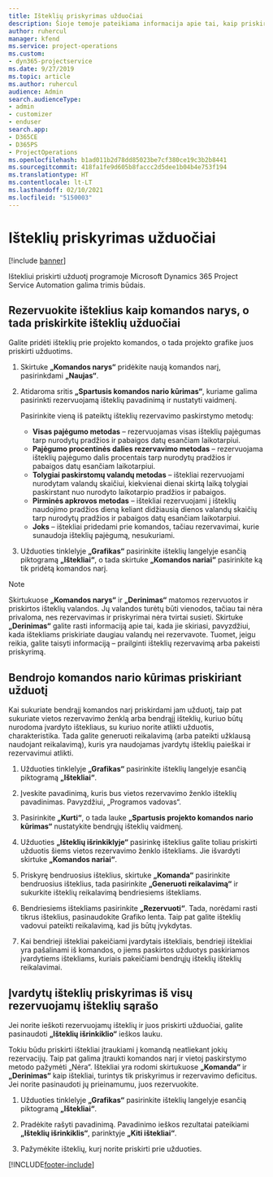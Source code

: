 ```yaml
---
title: Išteklių priskyrimas užduočiai
description: Šioje temoje pateikiama informacija apie tai, kaip priskirti išteklius užduotims.
author: ruhercul
manager: kfend
ms.service: project-operations
ms.custom:
- dyn365-projectservice
ms.date: 9/27/2019
ms.topic: article
ms.author: ruhercul
audience: Admin
search.audienceType:
- admin
- customizer
- enduser
search.app:
- D365CE
- D365PS
- ProjectOperations
ms.openlocfilehash: b1ad011b2d78dd85023be7cf380ce19c3b2b8441
ms.sourcegitcommit: 418fa1fe9d605b8faccc2d5dee1b04b4e753f194
ms.translationtype: HT
ms.contentlocale: lt-LT
ms.lasthandoff: 02/10/2021
ms.locfileid: "5150003"
---
```

# <a name="assign-a-resource-to-a-task"></a>Išteklių priskyrimas užduočiai

[!include [banner](../includes/psa-now-project-operations.md)]

Ištekliui priskirti užduotį programoje Microsoft Dynamics 365 Project Service Automation galima trimis būdais.

## <a name="book-a-resource-as-a-team-member-and-then-assign-the-resource-to-a-task"></a>Rezervuokite išteklius kaip komandos narys, o tada priskirkite išteklių užduočiai

Galite pridėti išteklių prie projekto komandos, o tada projekto grafike juos priskirti užduotims.

1. Skirtuke **„Komandos narys“** pridėkite naują komandos narį, pasirinkdami **„Naujas“**. 

2. Atidaroma sritis **„Spartusis komandos nario kūrimas“**, kuriame galima pasirinkti rezervuojamą išteklių pavadinimą ir nustatyti vaidmenį. 

    Pasirinkite vieną iš pateiktų išteklių rezervavimo paskirstymo metodų:

    - **Visas pajėgumo metodas** – rezervuojamas visas išteklių pajėgumas tarp nurodytų pradžios ir pabaigos datų esančiam laikotarpiui.
    - **Pajėgumo procentinės dalies rezervavimo metodas** – rezervuojama išteklių pajėgumo dalis procentais tarp nurodytų pradžios ir pabaigos datų esančiam laikotarpiui.
    - **Tolygiai paskirstomų valandų metodas** – ištekliai rezervuojami nurodytam valandų skaičiui, kiekvienai dienai skirtą laiką tolygiai paskirstant nuo nurodyto laikotarpio pradžios ir pabaigos.
    - **Pirminės apkrovos metodas** – ištekliai rezervuojami į išteklių naudojimo pradžios dieną keliant didžiausią dienos valandų skaičių tarp nurodytų pradžios ir pabaigos datų esančiam laikotarpiui.
    - **Joks** – ištekliai pridedami prie komandos, tačiau rezervavimai, kurie sunaudoja išteklių pajėgumą, nesukuriami.

3. Užduoties tinklelyje **„Grafikas“** pasirinkite išteklių langelyje esančią piktogramą **„Ištekliai“**, o tada skirtuke **„Komandos nariai“** pasirinkite ką tik pridėtą komandos narį. 

> [!NOTE]
> Skirtukuose **„Komandos narys“** ir **„Derinimas“** matomos rezervuotos ir priskirtos išteklių valandos. Jų valandos turėtų būti vienodos, tačiau tai nėra privaloma, nes rezervavimas ir priskyrimai nėra tvirtai susieti. Skirtuke **„Derinimas“** galite rasti informaciją apie tai, kada jie skiriasi, pavyzdžiui, kada ištekliams priskiriate daugiau valandų nei rezervavote. Tuomet, jeigu reikia, galite taisyti informaciją – prailginti išteklių rezervavimą arba pakeisti priskyrimą.

## <a name="create-a-generic-team-member-through-task-assignment"></a>Bendrojo komandos nario kūrimas priskiriant užduotį

Kai sukuriate bendrąjį komandos narį priskirdami jam užduotį, taip pat sukuriate vietos rezervavimo ženklą arba bendrąjį išteklių, kuriuo būtų nurodoma įvardyto ištekliaus, su kuriuo norite atlikti užduotis, charakteristika. Tada galite generuoti reikalavimą (arba pateikti užklausą naudojant reikalavimą), kuris yra naudojamas įvardytų išteklių paieškai ir rezervavimui atlikti.

1. Užduoties tinklelyje **„Grafikas“** pasirinkite išteklių langelyje esančią piktogramą **„Ištekliai“**.

2. Įveskite pavadinimą, kuris bus vietos rezervavimo ženklo išteklių pavadinimas. Pavyzdžiui, „Programos vadovas“.

3. Pasirinkite **„Kurti“**, o tada lauke **„Spartusis projekto komandos nario kūrimas“** nustatykite bendrųjų išteklių vaidmenį.

4. Užduoties **„Išteklių išrinkiklyje“** pasirinkę išteklius galite toliau priskirti užduotis šiems vietos rezervavimo ženklo ištekliams. Jie išvardyti skirtuke **„Komandos nariai“**.

5. Priskyrę bendruosius išteklius, skirtuke **„Komanda“** pasirinkite bendruosius išteklius, tada pasirinkite **„Generuoti reikalavimą“** ir sukurkite išteklių reikalavimą bendriesiems ištekliams.

6. Bendriesiems ištekliams pasirinkite **„Rezervuoti“**. Tada, norėdami rasti tikrus išteklius, pasinaudokite Grafiko lenta. Taip pat galite išteklių vadovui pateikti reikalavimą, kad jis būtų įvykdytas.

7. Kai bendrieji ištekliai pakeičiami įvardytais ištekliais, bendrieji ištekliai yra pašalinami iš komandos, o jiems paskirtos užduotys paskiriamos įvardytiems ištekliams, kuriais pakeičiami bendrųjų išteklių išteklių reikalavimai.

## <a name="assign-a-named-resource-from-the-list-of-all-bookable-resources"></a>Įvardytų išteklių priskyrimas iš visų rezervuojamų išteklių sąrašo

Jei norite ieškoti rezervuojamų išteklių ir juos priskirti užduočiai, galite pasinaudoti **„Išteklių išrinkiklio“** ieškos lauku.

Tokiu būdu priskirti ištekliai įtraukiami į komandą neatliekant jokių rezervacijų. Taip pat galima įtraukti komandos narį ir vietoj paskirstymo metodo pažymėti „Nėra“. Ištekliai yra rodomi skirtukuose **„Komanda“** ir **„Derinimas“** kaip ištekliai, turintys tik priskyrimus ir rezervavimo deficitus. Jei norite pasinaudoti jų prieinamumu, juos rezervuokite.

1. Užduoties tinklelyje **„Grafikas“** pasirinkite išteklių langelyje esančią piktogramą **„Ištekliai“**.

2. Pradėkite rašyti pavadinimą. Pavadinimo ieškos rezultatai pateikiami **„Išteklių išrinkiklis“**, parinktyje **„Kiti ištekliai“**.

3. Pažymėkite išteklių, kurį norite priskirti prie užduoties.



[!INCLUDE[footer-include](../includes/footer-banner.md)]